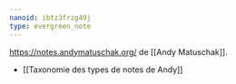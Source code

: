 ```yaml
---
nanoid: ibtz3frzg49j
type: evergreen_note
---
```

https://notes.andymatuschak.org/ de [[Andy Matuschak]].

- [[Taxonomie des types de notes de Andy]]
